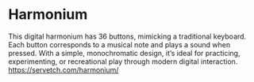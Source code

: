 # Harmonium
This digital harmonium has 36 buttons, mimicking a traditional keyboard. Each button corresponds to a musical note and plays a sound when pressed. With a simple, monochromatic design, it’s ideal for practicing, experimenting, or recreational play through modern digital interaction.
https://servetch.com/harmonium/
